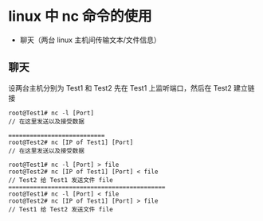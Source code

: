 # linux 中 nc 命令的使用

+ 聊天（两台 linux 主机间传输文本/文件信息）

## 聊天

设两台主机分别为 Test1 和 Test2
先在 Test1 上监听端口，然后在 Test2 建立链接

```
root@Test1# nc -l [Port]
// 在这里发送以及接受数据

===========================
root@Test2# nc [IP of Test1] [Port]
// 在这里发送以及接受数据
```

```
root@Test1# nc -l [Port] > file
root@Test2# nc [IP of Test1] [Port] < file
// Test2 给 Test1 发送文件 file
============================================
root@Test1# nc -l [Port] < file
root@Test2# nc [IP of Test1] [Port] > file
// Test1 给 Test2 发送文件 file
```

